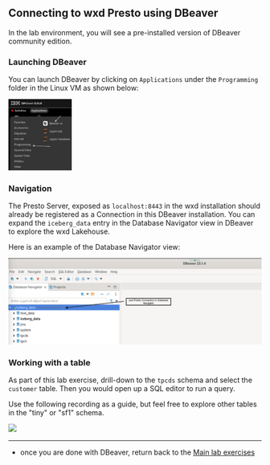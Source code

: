 
## Connecting to wxd Presto using DBeaver

In the lab environment, you will see a pre-installed version of DBeaver community edition.

### Launching DBeaver

You can launch DBeaver by clicking on `Applications` under the `Programming` folder in the Linux VM as shown below:


<img src="./images/DBeaver_launch.png" width="25%" height="25%"></img>


### Navigation

The Presto Server, exposed as `localhost:8443` in the wxd installation should already be registered as a Connection in this DBeaver installation.  You can expand the `iceberg_data` entry in the Database Navigator view in DBeaver to explore the wxd Lakehouse.

Here is an example of the Database Navigator view:

<img src="./images/DBeaver_Navigator.png" >


### Working with a table

As part of this lab exercise, drill-down to the `tpcds` schema and select the `customer` table. Then you would open up a SQL editor to run a query.

Use the following recording as a guide, but feel free to explore other tables in the "tiny" or "sf1" schema.

<img src="./images/DBeaver.gif">


---


- once you are done with DBeaver, return back to the [Main lab exercises](./README.md)